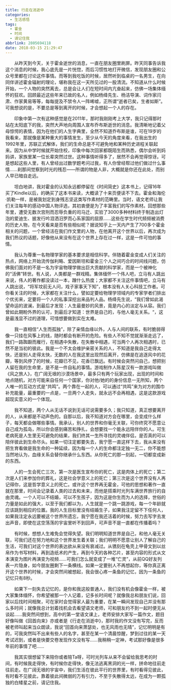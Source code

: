 ```yaml
---
title: 行走在消逝中
categories:
  - 生活感悟
tags:
  - 霍金
  - 时间
  - 请记住我
abbrlink: 2805694118
date: 2018-03-15 21:29:47
---
```

&emsp;&emsp;从昨天到今天，关于霍金逝世的消息，一直在朋友圈里刷屏。昨天同事告诉我这个消息的时候，我心底先是一片恍惚，而后习惯性地打开微信，发现朋友圈和公众号里都在讨论这件事情。而等到我吃饭的时候，居然听到临桌的一名男生，在向同伴讲述霍金辐射的理论，堪称我在这一天所见过的一股清流。不知道从什么时候开始，一个人物的突然离去，总是会让人们在短时间内亢奋起来，仿佛一场集体缅怀的狂欢。回顾最近这些年来已故的名人，例如杨绛先生、杨洁导演、词作家闫肃、作家黄易等等，每每提及不禁令人一阵唏嘘，正所谓“逝者已矣，生者如斯”。可我想说的是，不要总是等到离开的时候，才会想起一个人的存在。

&emsp;&emsp;印象中第一次有这种感觉是在2011年，那时我刚刚考上大学，我只记得那时站在太阳底下的我，突然大声地向周围人宣布乔布斯逝世的消息。我清晰地记着父母惊愕的表情，因为在他们的人生字典里，全然不知道乔布斯是谁，可在19岁的我看来，那就像是某种重大的事情发生，至少从今天的角度来看，在我出生的1992年里，苏联正式解体，我们的生命总是不可避免地和某种历史进程关联起来。因为从中学时候就开始住校，印象中每次回家都既陌生而熟悉，偶尔会听到妈妈讲，家族里某一位长辈突然过世。这种事情听得多了，居然不会再觉得惊讶。可是想起这些人里，有人曾经出过数学题考问过我，有人你曾经帮过他们做过什么事情……刹那间觉察到时光的残忍——所谓的物是人非，大概就是你还在此处，而别人早已暗自走远。

&emsp;&emsp;坦白地讲，我对霍金的认知永远都停留在《时间简史》这本书上，记得16年买了Kindle以后，的确买了这本书来读，大概读了十来页便读不下去。霍金和海伦·凯勒一样，是被我划定到身残志坚这类写作素材的范畴里。当时，语文老师让我们关注每年的感动中国人物评选，其初衷便是为了丰富我们的写作素材。回想那些年里，遭受无数次宫刑而忍辱负重的司马迁、实验了3000多种材料终于制造出灯泡的爱迪生、披发行吟泪洒汨罗而心系家国的屈原……这些在学生时代频频被消费的历史人物，在今天看来是否有些相似呢？据说知乎上一天内产生了700多个霍金相关的问题，一个曾经活在我们作文里的人物，在他离开这个世界以后，再次成为我们热议的话题，好像他从来没有在这个世界上存在过一样，这是一件可怕的事情。

&emsp;&emsp;我认为尊重一名物理学家的基本要求是相信科学。伴随着霍金变成人们关注的热点，网络上开始流传伽利略、爱因斯坦和霍金三个人之间巧合的时间线问题，仿佛我们面对的不是一名为宇宙物理学做出巨大贡献的科学家，而是一个被神化的“活佛”转世。有人说，人类都是一群戏精。集体缅怀一个伟人吧，立马有人跳出来说，伟人的著作都没读过一本，蹭什么热度；大家都不关注这件事情吧，立马有人跳出说，“将军坟前无人问，戏子家事天下知”，根本没有人关心科技工作者。可你看关注的时候，大家都在关注什么，譬如定要给物理学领域内的专家学者们排出个优劣来，定要将一个人的私事深挖出来品判人品。杨绛先生说，“我们曾如此渴望命运的波澜，到最后才发现：人生最曼妙的风景，竟是内心的淡定与从容。我们曾如此期盼外界的认可，到最后才知道：世界是自己的，与他人毫无关系。“，这是最浅显不过的道理，可惜想要做到实在太难。

&emsp;&emsp;我一直相信“人生而孤独”，除了亲情血缘以外，人与人间的联系，有时脆弱得像一只挂在风筝上的线，随时都会有断开的危险。有些人不知不觉就渐渐走远了，我们一路踟蹰而雁行，在相遇中失散，在失散中相遇，可当两个人再次相遇时，已然不是当初的彼此。我是一个不太会维护亲密关系的人，不知道是我自己走得太快，还是别人走得太快，无数的人在我这里出现然后离开，仿佛是在追逐风中的花瓣，等到风停了的时候，花瓣已不见，花香已飘远。有时候会突然问自己，想把别人留在我的生命里，是不是一件自私的事情。游戏制作人陈星汉有一款游戏叫做《风之旅人》，在广阔无垠的沙漠场景中，最多只有两个玩家出现，出现的时间和地点随机，对方可能来自任何一个国家，你对他/她的的身份信息一无所知，两个人唯一的互动方式是“共鸣”。两个靠在一起的人，可以通过“共鸣”来为对方的围巾补充能量，最重要的一点是，一旦两个人走失，就永远不会再相遇，这是这款游戏超现实意义的一个体现。

&emsp;&emsp;我不知道，两个人从无话不说到无话可说需要多久；我只知道，真正想要离开的人，从来都是不动声色的。自那以后，我不知道对方会在哪里，会变成什么样子，每天都会做哪些事情。我承认，别人的世界和你毫无关联，可你终究不愿意让自己成为孤岛，所以你会感到痛苦和挣扎，会想要找一个能永远陪伴你的人。可生老病死是人生里无可避免的结果，我们终其一生所寻找的灵魂伴侣，是否真的可以陪伴彼此到生命尽头。如果一切注定都要失去，我宁愿一直这样下去，我从来没有把生育看做是我生命的一种延续，因为每一个人的生命都注定独一无二，你不能想当然地认为，血缘关系会替你继承什么东西。从你死亡的那一刻起，一切都变成新的东西。

&emsp;&emsp;人的一生会死亡三次，第一次是医生宣布你的死亡，这是肉体上的死亡；第二次是人们来参加你的葬礼，这是社会学意义上的死亡；第三次是这个世界没有人再记得你，这是哲学意义上的死亡。或许这个世界再无霍金，可他的思想和著作一直就在那里，时间会记录着人类的过去和未来，而他是搭乘时光列车满世界旅行的自由灵魂。一个人可以不结婚，可以不生孩子，因为这是你生而为人的选择，世俗的力量是如此的强大，以至于我们都以为，人生就是一个跳一跳游戏，每一个年龄就应该跳到相应的位置。我的人生目标里没有结婚生子，如果我注定留不下任何人，如果我注定永远要被这个世界所遗忘，我宁愿在我还活着的时候，努力去写字去发出声音，即使在这空荡荡的宇宙里听不到回声，可声音不是一直都在传播着吗？

&emsp;&emsp;有时候，想想人生难免会觉得失望。我们明明知道世界是自己，和他人毫无关联，可我们还在努力地和这个世界发生着关联；我们明明不愿意让别人了解自己的生活，可我们对这个世界的表达欲从来没有衰减过。从镌刻在龟壳上甲骨文到以丝帛作为书写材料，再到造纸术的产生，再到今天的各种芯片，甚至内容的形式从文本演变为图片再演变为视频……可我们怎么就变成了一堆“亡灵”，从前QQ好友列表一片隐身，如今朋友圈剩下一条横线。如果一定要别人不再想起你，等你真正离开这个世界的时候，才会突然间被想起，我会很心疼一条鱼的记忆，因为一条鱼的记忆只有8秒。

&emsp;&emsp;如果下一刻失去记忆的，是你和我这般普通人，我们没有机会像霍金一样，被大家集体缅怀，你希望被那一个人记着，记多长时间呢？就像我总和朋友们说，回家以后找时间相聚，可在家时会觉得家人最为重要，在某一瞬间发现自己并没有那么多时间；就像我总计划着找机会去看望语文老师，可和朋友约不到一起时便无从谈起……我突然间想到，高中的第一堂语文课上，老师安排大家写一篇作文，题目好像叫做《回首向来》亦或者是《行走在消逝中》，那时我的作文没有写完，反而被老师叫起来当众朗读，我说“回首向来萧瑟处，也无风雨也无晴”，记忆明明是有的，可我突然叫不出来有些人的名字，甚至在某一个清晨惊醒，梦到过往的某一天考试迟到，或者是快要交卷发现作文没有写……我稍稍一定神，考试那好像是很多年前的事情了吧……

&emsp;&emsp;我其实很想留下来陪你或者陪Ta呀，可时光列车从来不会留给我思考的时间，有时候我走得快，有时候你走得快，像无法逃离黑洞的光一样，拼命地往前走往前走。在广阔无垠的宇宙中，我们生活在彼此平行的世界里，有时看得见彼此，有时看不见彼此，靠着彼此间微弱的万有引力，不至于失散得太远，在成为一颗孤独的白矮星之前，请记住我。